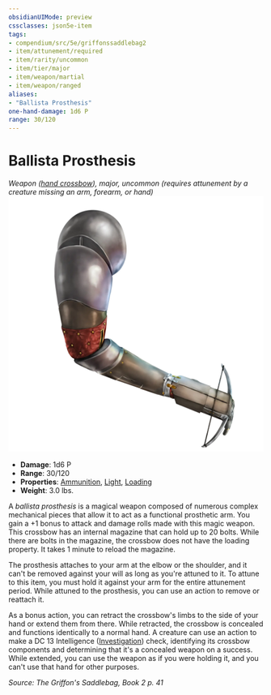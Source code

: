 ```yaml
---
obsidianUIMode: preview
cssclasses: json5e-item
tags:
- compendium/src/5e/griffonssaddlebag2
- item/attunement/required
- item/rarity/uncommon
- item/tier/major
- item/weapon/martial
- item/weapon/ranged
aliases: 
- "Ballista Prosthesis"
one-hand-damage: 1d6 P
range: 30/120
---
```

# Ballista Prosthesis
*Weapon ([hand crossbow](compendium/items/hand-crossbow.md)), major, uncommon (requires attunement by a creature missing an arm, forearm, or hand)*  
![](https://raw.githubusercontent.com/TheGiddyLimit/homebrew-img/main/img/GriffonsSaddlebag2/Items/Ballista-Prosthesis.webp#right)  

- **Damage**: 1d6 P
- **Range**: 30/120
- **Properties**: [Ammunition](/compendium/rules/item-properties.md#Ammunition), [Light](/compendium/rules/item-properties.md#Light), [Loading](/compendium/rules/item-properties.md#Loading)
- **Weight**: 3.0 lbs.

A *ballista prosthesis* is a magical weapon composed of numerous complex mechanical pieces that allow it to act as a functional prosthetic arm. You gain a +1 bonus to attack and damage rolls made with this magic weapon. This crossbow has an internal magazine that can hold up to 20 bolts. While there are bolts in the magazine, the crossbow does not have the loading property. It takes 1 minute to reload the magazine.

The prosthesis attaches to your arm at the elbow or the shoulder, and it can't be removed against your will as long as you're attuned to it. To attune to this item, you must hold it against your arm for the entire attunement period. While attuned to the prosthesis, you can use an action to remove or reattach it.

As a bonus action, you can retract the crossbow's limbs to the side of your hand or extend them from there. While retracted, the crossbow is concealed and functions identically to a normal hand. A creature can use an action to make a DC 13 Intelligence ([Investigation](/compendium/rules/skills.md#Investigation)) check, identifying its crossbow components and determining that it's a concealed weapon on a success. While extended, you can use the weapon as if you were holding it, and you can't use that hand for other purposes.

*Source: The Griffon's Saddlebag, Book 2 p. 41*